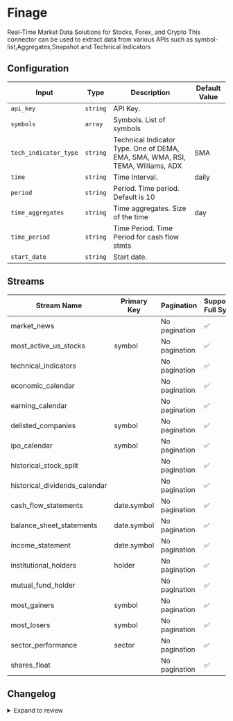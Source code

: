 # Finage
Real-Time Market Data Solutions for Stocks, Forex, and Crypto
This connector can be used to extract data from various APIs such as symbol-list,Aggregates,Snapshot and Technical Indicators

## Configuration

| Input | Type | Description | Default Value |
|-------|------|-------------|---------------|
| `api_key` | `string` | API Key.  |  |
| `symbols` | `array` | Symbols. List of symbols  |  |
| `tech_indicator_type` | `string` | Technical Indicator Type. One of DEMA, EMA, SMA, WMA, RSI, TEMA, Williams, ADX  | SMA |
| `time` | `string` | Time Interval.  | daily |
| `period` | `string` | Period. Time period. Default is 10 |  |
| `time_aggregates` | `string` | Time aggregates. Size of the time | day |
| `time_period` | `string` | Time Period. Time Period for cash flow stmts |  |
| `start_date` | `string` | Start date.  |  |

## Streams
| Stream Name | Primary Key | Pagination | Supports Full Sync | Supports Incremental |
|-------------|-------------|------------|---------------------|----------------------|
| market_news |  | No pagination | ✅ |  ❌  |
| most_active_us_stocks | symbol | No pagination | ✅ |  ❌  |
| technical_indicators |  | No pagination | ✅ |  ❌  |
| economic_calendar |  | No pagination | ✅ |  ✅  |
| earning_calendar |  | No pagination | ✅ |  ❌  |
| delisted_companies | symbol | No pagination | ✅ |  ❌  |
| ipo_calendar | symbol | No pagination | ✅ |  ✅  |
| historical_stock_split  |  | No pagination | ✅ |  ❌  |
| historical_dividends_calendar |  | No pagination | ✅ |  ❌  |
| cash_flow_statements | date.symbol | No pagination | ✅ |  ❌  |
| balance_sheet_statements | date.symbol | No pagination | ✅ |  ❌  |
| income_statement | date.symbol | No pagination | ✅ |  ❌  |
| institutional_holders | holder | No pagination | ✅ |  ❌  |
| mutual_fund_holder |  | No pagination | ✅ |  ❌  |
| most_gainers | symbol | No pagination | ✅ |  ❌  |
| most_losers | symbol | No pagination | ✅ |  ❌  |
| sector_performance | sector | No pagination | ✅ |  ❌  |
| shares_float |  | No pagination | ✅ |  ❌  |

## Changelog

<details>
  <summary>Expand to review</summary>

| Version          | Date              | Pull Request | Subject        |
|------------------|-------------------|--------------|----------------|
| 0.0.34 | 2025-09-30 | [66765](https://github.com/airbytehq/airbyte/pull/66765) | Update dependencies |
| 0.0.33 | 2025-09-24 | [65820](https://github.com/airbytehq/airbyte/pull/65820) | Update dependencies |
| 0.0.32 | 2025-08-23 | [65239](https://github.com/airbytehq/airbyte/pull/65239) | Update dependencies |
| 0.0.31 | 2025-08-09 | [64756](https://github.com/airbytehq/airbyte/pull/64756) | Update dependencies |
| 0.0.30 | 2025-08-02 | [64354](https://github.com/airbytehq/airbyte/pull/64354) | Update dependencies |
| 0.0.29 | 2025-07-26 | [63988](https://github.com/airbytehq/airbyte/pull/63988) | Update dependencies |
| 0.0.28 | 2025-07-19 | [63602](https://github.com/airbytehq/airbyte/pull/63602) | Update dependencies |
| 0.0.27 | 2025-07-12 | [62973](https://github.com/airbytehq/airbyte/pull/62973) | Update dependencies |
| 0.0.26 | 2025-07-05 | [62767](https://github.com/airbytehq/airbyte/pull/62767) | Update dependencies |
| 0.0.25 | 2025-06-28 | [62375](https://github.com/airbytehq/airbyte/pull/62375) | Update dependencies |
| 0.0.24 | 2025-06-22 | [61991](https://github.com/airbytehq/airbyte/pull/61991) | Update dependencies |
| 0.0.23 | 2025-06-14 | [61229](https://github.com/airbytehq/airbyte/pull/61229) | Update dependencies |
| 0.0.22 | 2025-05-24 | [59963](https://github.com/airbytehq/airbyte/pull/59963) | Update dependencies |
| 0.0.21 | 2025-05-03 | [59397](https://github.com/airbytehq/airbyte/pull/59397) | Update dependencies |
| 0.0.20 | 2025-04-26 | [58878](https://github.com/airbytehq/airbyte/pull/58878) | Update dependencies |
| 0.0.19 | 2025-04-19 | [58306](https://github.com/airbytehq/airbyte/pull/58306) | Update dependencies |
| 0.0.18 | 2025-04-12 | [57805](https://github.com/airbytehq/airbyte/pull/57805) | Update dependencies |
| 0.0.17 | 2025-04-05 | [57209](https://github.com/airbytehq/airbyte/pull/57209) | Update dependencies |
| 0.0.16 | 2025-03-29 | [56488](https://github.com/airbytehq/airbyte/pull/56488) | Update dependencies |
| 0.0.15 | 2025-03-22 | [55981](https://github.com/airbytehq/airbyte/pull/55981) | Update dependencies |
| 0.0.14 | 2025-03-08 | [55327](https://github.com/airbytehq/airbyte/pull/55327) | Update dependencies |
| 0.0.13 | 2025-03-01 | [54914](https://github.com/airbytehq/airbyte/pull/54914) | Update dependencies |
| 0.0.12 | 2025-02-22 | [54384](https://github.com/airbytehq/airbyte/pull/54384) | Update dependencies |
| 0.0.11 | 2025-02-15 | [53707](https://github.com/airbytehq/airbyte/pull/53707) | Update dependencies |
| 0.0.10 | 2025-02-08 | [53343](https://github.com/airbytehq/airbyte/pull/53343) | Update dependencies |
| 0.0.9 | 2025-02-01 | [52801](https://github.com/airbytehq/airbyte/pull/52801) | Update dependencies |
| 0.0.8 | 2025-01-25 | [52345](https://github.com/airbytehq/airbyte/pull/52345) | Update dependencies |
| 0.0.7 | 2025-01-18 | [51652](https://github.com/airbytehq/airbyte/pull/51652) | Update dependencies |
| 0.0.6 | 2025-01-11 | [51134](https://github.com/airbytehq/airbyte/pull/51134) | Update dependencies |
| 0.0.5 | 2024-12-28 | [50566](https://github.com/airbytehq/airbyte/pull/50566) | Update dependencies |
| 0.0.4 | 2024-12-21 | [50058](https://github.com/airbytehq/airbyte/pull/50058) | Update dependencies |
| 0.0.3 | 2024-12-14 | [49496](https://github.com/airbytehq/airbyte/pull/49496) | Update dependencies |
| 0.0.2 | 2024-12-12 | [49202](https://github.com/airbytehq/airbyte/pull/49202) | Update dependencies |
| 0.0.1 | 2024-11-11 | | Initial release by [@marcosmarxm](https://github.com/marcosmarxm) via Connector Builder |

</details>
